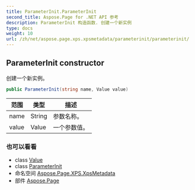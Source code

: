 ```yaml
---
title: ParameterInit.ParameterInit
second_title: Aspose.Page for .NET API 参考
description: ParameterInit 构造函数. 创建一个新实例
type: docs
weight: 10
url: /zh/net/aspose.page.xps.xpsmetadata/parameterinit/parameterinit/
---
```

## ParameterInit constructor

创建一个新实例。

```csharp
public ParameterInit(string name, Value value)
```

| 范围 | 类型 | 描述 |
| --- | --- | --- |
| name | String | 参数名称。 |
| value | Value | 一个参数值。 |

### 也可以看看

* class [Value](../../value/)
* class [ParameterInit](../)
* 命名空间 [Aspose.Page.XPS.XpsMetadata](../../parameterinit/)
* 部件 [Aspose.Page](../../../)


